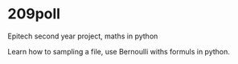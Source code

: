 # 209poll
Epitech second year project, maths in python

Learn how to sampling a file, use Bernoulli withs formuls in python.

